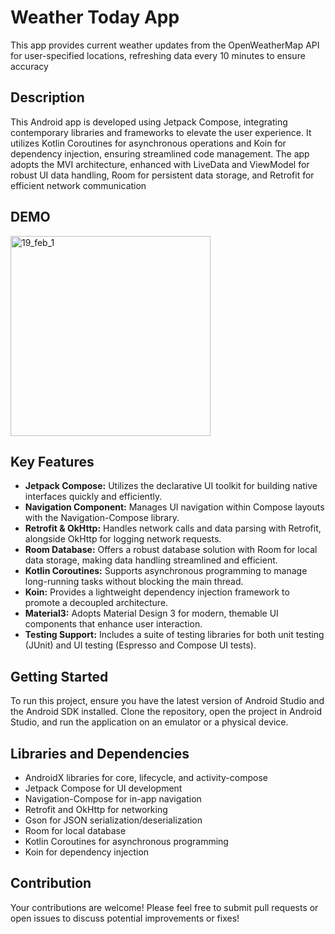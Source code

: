# Weather Today App
This app provides current weather updates from the OpenWeatherMap API for user-specified locations, refreshing data every 10 minutes to ensure accuracy

## Description

This Android app is developed using Jetpack Compose, integrating contemporary libraries and frameworks to elevate the user experience. It utilizes Kotlin Coroutines for asynchronous operations and Koin for dependency injection, ensuring streamlined code management. The app adopts the MVI architecture, enhanced with LiveData and ViewModel for robust UI data handling, Room for persistent data storage, and Retrofit for efficient network communication

## DEMO
<img src="https://github.com/Or4lbek/Or4lbek/assets/72996538/8c0ce8e2-7de1-47f1-8f03-cac07a5b0acb" width="320" alt="19_feb_1">


## Key Features

- **Jetpack Compose:** Utilizes the declarative UI toolkit for building native interfaces quickly and efficiently.
- **Navigation Component:** Manages UI navigation within Compose layouts with the Navigation-Compose library.
- **Retrofit & OkHttp:** Handles network calls and data parsing with Retrofit, alongside OkHttp for logging network requests.
- **Room Database:** Offers a robust database solution with Room for local data storage, making data handling streamlined and efficient.
- **Kotlin Coroutines:** Supports asynchronous programming to manage long-running tasks without blocking the main thread.
- **Koin:** Provides a lightweight dependency injection framework to promote a decoupled architecture.
- **Material3:** Adopts Material Design 3 for modern, themable UI components that enhance user interaction.
- **Testing Support:** Includes a suite of testing libraries for both unit testing (JUnit) and UI testing (Espresso and Compose UI tests).

## Getting Started

To run this project, ensure you have the latest version of Android Studio and the Android SDK installed. Clone the repository, open the project in Android Studio, and run the application on an emulator or a physical device.

## Libraries and Dependencies

- AndroidX libraries for core, lifecycle, and activity-compose
- Jetpack Compose for UI development
- Navigation-Compose for in-app navigation
- Retrofit and OkHttp for networking
- Gson for JSON serialization/deserialization
- Room for local database
- Kotlin Coroutines for asynchronous programming
- Koin for dependency injection

## Contribution

Your contributions are welcome! Please feel free to submit pull requests or open issues to discuss potential improvements or fixes!
